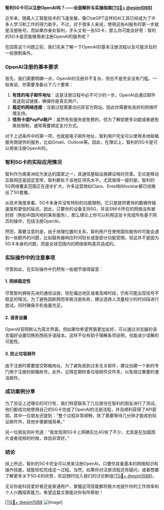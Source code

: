 **智利5G卡可以注册OpenAI吗？——全面解析与实操指南[[TG💪+ @esim1088](https://t.me/s/esim1088)]**

近年来，随着人工智能技术的飞速发展，像ChatGPT这样的AI工具已经成为了许多人学习和工作的得力助手。不过，对于很多人来说，使用这些AI服务的第一步就是注册账号。而如果你身处智利，手头又有一张5G卡，那么你可能会好奇：智利的5G卡是否能够用来注册OpenAI的服务呢？

在回答这个问题之前，我们先来了解一下OpenAI的基本注册流程以及可能涉及的一些限制条件。

### OpenAI注册的基本要求

首先，我们需要明确一点，OpenAI的注册并不复杂，但也不是完全没有门槛。一般来说，你需要准备以下几个要素：

1. **有效的电子邮件地址**：这是注册过程中必不可少的一步。OpenAI会通过邮件发送验证链接，确保你是真实用户。
2. **稳定的网络连接**：注册过程需要访问其官方网站，因此你需要有良好的网络环境支持。
3. **信用卡或PayPal账户**：虽然有些服务是免费的，但为了解锁更多功能或者避免某些限制，通常需要绑定支付方式。

对于上述条件中的第一项，也就是电子邮件地址，智利用户完全可以使用本地邮箱服务商提供的服务，比如Gmail、Outlook等。因此，在理论上，智利的5G卡是可以用来注册OpenAI的。

### 智利5G卡的实际应用情况

智利作为南美洲较为发达的国家之一，其通信基础设施建设相对完善。无论是移动互联网还是固定宽带，智利都处于该地区领先水平。尤其值得一提的是，智利的5G网络覆盖范围正在逐步扩大，许多运营商如Claro、Entel和Movistar都已经推出了5G套餐。

从技术角度来看，5G卡本身并没有特别的功能限制，它只是提供更快的数据传输速度和更低的延迟。因此，只要你的设备支持5G，并且SIM卡所在的网络没有被封锁（例如中国内地的某些服务），那么理论上你可以利用这张卡完成所有基于网页的操作，包括注册OpenAI。

然而，需要注意的是，由于地理位置的关系，智利用户在使用国际服务时可能会遇到一些额外的问题，比如服务器响应时间较长或是部分功能受限。但这并不是因为5G卡本身的问题，而是全球范围内的网络架构差异造成的。

### 实际操作中的注意事项

尽管如此，在实际操作中仍然有一些细节值得留意：

#### 1. 网络稳定性
尽管智利拥有先进的通信设施，但在偏远地区或者高峰时段，仍有可能出现信号不稳定的情况。为了避免因断网而导致注册失败，建议选择人流量较少的时间段进行尝试，同时确保手机电量充足。

#### 2. 语言设置
OpenAI官网默认为英文界面，但如果你希望界面更加友好，可以通过浏览器的语言偏好设置切换到西班牙语版本。这样不仅有助于理解各项说明，也能减少误解的可能性。

#### 3. 防止垃圾邮件
由于注册时需要提交邮箱地址，为了避免收到过多无关邮件，建议创建一个新的专门用于注册的邮箱账号。此外，记得定期检查垃圾邮件文件夹，以免错过重要的激活邮件。

### 成功案例分享

为了验证上述理论的可行性，我们特意联系了几位居住在智利的朋友进行了测试。他们都成功地使用自己的5G卡完成了OpenAI的注册流程，并且顺利获得了API密钥。其中一位朋友还提到：“整个过程非常顺畅，除了需要等待几分钟才能收到验证邮件外，其他步骤都很简单。”

另一位朋友则补充道：“我发现用5G卡上网确实比4G快了不少，尤其是在加载图片或者视频的时候，体验非常好。”

### 结论

综上所述，智利的5G卡完全可以用来注册OpenAI。只要你具备基本的网络知识和操作技能，就能轻松完成这一过程。当然，如果你对注册流程还有疑问，或者想要了解更多关于5G卡的优势，欢迎随时加入我们的讨论群组[[TG💪+ @esim1088](https://t.me/s/esim1088)]。

无论你是科技爱好者还是普通用户，掌握这项技能都将极大地提升你的工作效率和个人兴趣探索能力。希望这篇文章能对你有所帮助！

[[TG💪+ @esim1088](https://t.me/s/esim1088) ![Image](https://i.postimg.cc/4NQfJmqS/Snipaste-2025-05-13-00-14-12.png)]